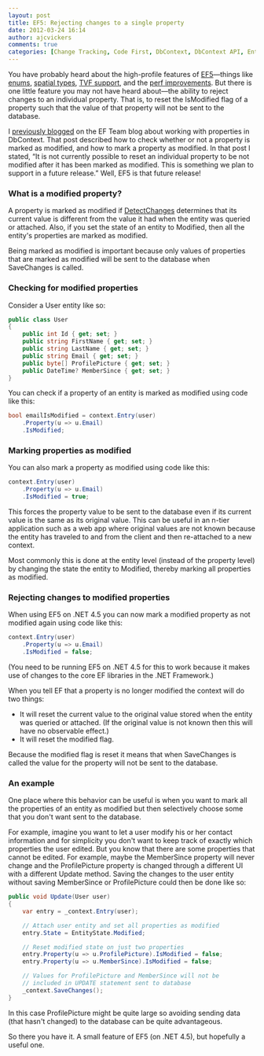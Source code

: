```yaml
---
layout: post
title: EF5: Rejecting changes to a single property
date: 2012-03-24 16:14
author: ajcvickers
comments: true
categories: [Change Tracking, Code First, DbContext, DbContext API, Entity Framework, IsModified]
---
```

You have probably heard about the high-profile features of <a href="https://docs.microsoft.com/archive/blogs/adonet/ef5-beta-2-available-on-nuget">EF5</a>—things like <a href="http://msdn.microsoft.com/en-us/hh859576">enums</a>, <a href="http://msdn.microsoft.com/en-us/hh859721">spatial types</a>, <a href="http://msdn.microsoft.com/en-us/hh859577">TVF support</a>, and the <a href="https://docs.microsoft.com/archive/blogs/adonet/sneak-preview-entity-framework-5-0-performance-improvements">perf improvements</a>. But there is one little feature you may not have heard about—the ability to reject changes to an individual property. That is, to reset the IsModified flag of a property such that the value of that property will not be sent to the database.



I <a href="https://docs.microsoft.com/archive/blogs/adonet/using-dbcontext-in-ef-4-1-part-5-working-with-property-values">previously blogged</a> on the EF Team blog about working with properties in DbContext. That post described how to check whether or not a property is marked as modified, and how to mark a property as modified. In that post I stated, “It is not currently possible to reset an individual property to be not modified after it has been marked as modified. This is something we plan to support in a future release.” Well, EF5 is that future release!
<h3>What is a modified property?</h3>
A property is marked as modified if <a href="/2012/03/10/secrets-of-detectchanges-part-1-what-does-detectchanges-do/">DetectChanges</a> determines that its current value is different from the value it had when the entity was queried or attached. Also, if you set the state of an entity to Modified, then all the entity's properties are marked as modified.

Being marked as modified is important because only values of properties that are marked as modified will be sent to the database when SaveChanges is called.
<h3>Checking for modified properties</h3>
Consider a User entity like so:

``` c#
public class User
{
    public int Id { get; set; }
    public string FirstName { get; set; }
    public string LastName { get; set; }
    public string Email { get; set; }
    public byte[] ProfilePicture { get; set; }
    public DateTime? MemberSince { get; set; }
}
```

You can check if a property of an entity is marked as modified using code like this:

``` c#
bool emailIsModified = context.Entry(user)
    .Property(u => u.Email)
    .IsModified;
```
<h3>Marking properties as modified</h3>
You can also mark a property as modified using code like this:

``` c#
context.Entry(user)
    .Property(u => u.Email)
    .IsModified = true;
```


This forces the property value to be sent to the database even if its current value is the same as its original value. This can be useful in an n-tier application such as a web app where original values are not known because the entity has traveled to and from the client and then re-attached to a new context.

Most commonly this is done at the entity level (instead of the property level) by changing the state the entity to Modified, thereby marking all properties as modified.
<h3>Rejecting changes to modified properties</h3>
When using EF5 on .NET 4.5 you can now mark a modified property as not modified again using code like this:

``` c#
context.Entry(user)
    .Property(u => u.Email)
    .IsModified = false;
```


(You need to be running EF5 on .NET 4.5 for this to work because it makes use of changes to the core EF libraries in the .NET Framework.)

When you tell EF that a property is no longer modified the context will do two things:
<ul>
	<li>It will reset the current value to the original value stored when the entity was queried or attached. (If the original value is not known then this will have no observable effect.)</li>
	<li>It will reset the modified flag.</li>
</ul>
Because the modified flag is reset it means that when SaveChanges is called the value for the property will not be sent to the database.
<h3>An example</h3>
One place where this behavior can be useful is when you want to mark all the properties of an entity as modified but then selectively choose some that you don't want sent to the database.

For example, imagine you want to let a user modify his or her contact information and for simplicity you don't want to keep track of exactly which properties the user edited. But you know that there are some properties that cannot be edited. For example, maybe the MemberSince property will never change and the ProfilePicture property is changed through a different UI with a different Update method. Saving the changes to the user entity without saving MemberSince or ProfilePicture could then be done like so:

``` c#
public void Update(User user)
{
    var entry = _context.Entry(user);

    // Attach user entity and set all properties as modified
    entry.State = EntityState.Modified;

    // Reset modified state on just two properties
    entry.Property(u => u.ProfilePicture).IsModified = false;
    entry.Property(u => u.MemberSince).IsModified = false;

    // Values for ProfilePicture and MemberSince will not be
    // included in UPDATE statement sent to database
    _context.SaveChanges();
}
```

In this case ProfilePicture might be quite large so avoiding sending data (that hasn't changed) to the database can be quite advantageous.

So there you have it. A small feature of EF5 (on .NET 4.5), but hopefully a useful one.
